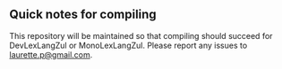 Quick notes for compiling
-------------------------

This repository will be maintained so that compiling should succeed for DevLexLangZul or MonoLexLangZul. Please report any issues to laurette.p@gmail.com.
